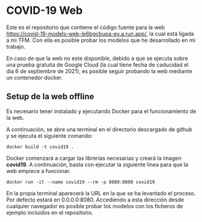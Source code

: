# COVID-19 Web

Este es el repositorio que contiene el código fuente para la web <https://covid-19-models-web-le6bgcbupa-ey.a.run.app/>, la cual está ligada a mi TFM.
Con ella es posible probar los modelos que he desarrollado en mi trabajo.

En caso de que la web no este disponible, debido a que se ejecuta sobre una prueba gratuita de Google Cloud (la cual tiene fecha de caducidad el día 6 de septiembre de 2021), es posible seguir probando la web mediante un contenedor docker.

## Setup de la web offline

Es necesario tener instalado y ejecutando Docker para el funcionamiento de la web.

A continuación, se abre una terminal en el directorio descargado de github y se ejecuta el siguiente comando:

```docker build -t covid19 .```

Docker comenzará a cargar las librerías necesarias y creará la imagen **covid19**.
A continuación, basta con ejecutar la siguiente línea para que la web empiece a funcionar.

```docker run -it --name covid19 --rm -p 8080:8080 covid19```

En la propia terminal aparecerá la URL en la que se ha levantado el proceso.
Por defecto estará en 0.0.0.0:8080. Accediendo a esta dirección desde cualquier navegador es posible probar los modelos con los ficheros de ejemplo incluidos en el repositorio.
